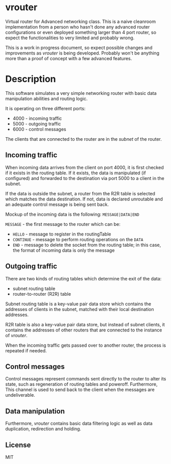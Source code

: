 vrouter
=======
Virtual router for Advanced networking class. This is a naive cleanroom 
implementation from a person who hasn't done any advanced router configurations
or even deployed something larger than 4 port router, so expect the 
functionalities to very limited and probably wrong.

This is a work in progress document, so expect possible changes and improvements
as *vrouter* is being developed. Probably won't be anything more than a proof of
concept with a few advanced features.

Description
===========
This software simulates a very simple networking router with basic data 
manipulation abilities and routing logic. 

It is operating on three different ports:

*   4000 - incoming traffic
*   5000 - outgoing traffic
*   6000 - control messages

The clients that are connected to the router are in the *subnet* of the router.

Incoming traffic
----------------
When incoming data arrives from the client on port 4000, it is first checked
if it exists in the routing table. If it exists, the data is manipulated (if 
configured) and forwarded to the destination via port 5000 to a client 
in the subnet.  

If the data is outside the subnet, a router from the R2R table is selected 
which matches the data destination. If not, data is declared unroutable and an 
adequate control message is being sent back.

Mockup of the incoming data is the following:
`MESSAGE|DATA|END`

`MESSAGE` - the first message to the router which can be:
*   `HELLO` - message to register in the routingTable
*   `CONTINUE` - message to perform routing operations on the `DATA`
*   `END` - message to delete the socket from the routing table; in this case,       the format of incoming data is only the message

Outgoing traffic
----------------
There are two kinds of routing tables which determine the exit of the data:
*   subnet routing table
*   router-to-router (R2R) table

Subnet routing table is a key-value pair data store which contains the addresses
of clients in the subnet, matched with their local destination addresses.

R2R table is also a key-value pair data store, but instead of subnet clients,
it contains the addresses of other routers that are connected to the instance
of *vrouter*.

When the incoming traffic gets passed over to another router, the process is
repeated if needed.

Control messages
----------------
Control messages represent commands sent directly to the router to alter its 
state, such as regeneration of routing tables and poweroff. Furthermore, This
channel is used to send back to the client when the messages are undeliverable.

Data manipulation
-----------------
Furthermore, *vrouter* contains basic data filtering logic as well as data 
duplication, redirection and holding.

License
-------
MIT